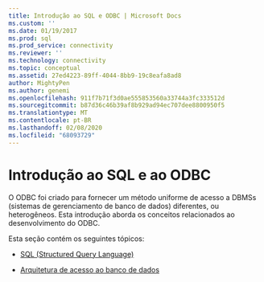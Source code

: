 ```yaml
---
title: Introdução ao SQL e ODBC | Microsoft Docs
ms.custom: ''
ms.date: 01/19/2017
ms.prod: sql
ms.prod_service: connectivity
ms.reviewer: ''
ms.technology: connectivity
ms.topic: conceptual
ms.assetid: 27ed4223-89ff-4044-8bb9-19c8eafa8ad8
author: MightyPen
ms.author: genemi
ms.openlocfilehash: 911f7b71f3d0ae555853560a33744a3fc333512d
ms.sourcegitcommit: b87d36c46b39af8b929ad94ec707dee8800950f5
ms.translationtype: MT
ms.contentlocale: pt-BR
ms.lasthandoff: 02/08/2020
ms.locfileid: "68093729"
---
```

# <a name="introduction-to-sql-and-odbc"></a>Introdução ao SQL e ao ODBC
O ODBC foi criado para fornecer um método uniforme de acesso a DBMSs (sistemas de gerenciamento de banco de dados) diferentes, ou heterogêneos. Esta introdução aborda os conceitos relacionados ao desenvolvimento do ODBC.  
  
 Esta seção contém os seguintes tópicos:  
  
-   [SQL (Structured Query Language)](../../odbc/reference/structured-query-language-sql.md)  
  
-   [Arquitetura de acesso ao banco de dados](../../odbc/reference/database-access-architecture.md)
